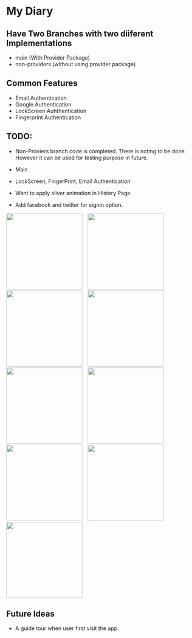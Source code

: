 
# My Diary

## Have Two Branches with two diiferent Implementations
- main (With Provider Package)
- non-providers (without using provider package)

## Common Features
- Email Authentication
- Google Authentication
- LockScreen Auhthentication
- Fingerprint Authentication

## TODO:
  - Non-Proviers branch code is completed. There is noting to be done. However it can be used for testing purpose in future.
  
  - Main
  - LockScreen, FingerPrint, Email Authentication 
  - Want to apply sliver animation in History Page
  - Add facebook and twitter for signin option.

<p float="left">
  <img src="https://user-images.githubusercontent.com/57538359/131505691-89679f9e-c897-4ab5-a697-71c3b5798f89.jpeg" width="200" style="margin-right: 10px;" />
  <img src="https://user-images.githubusercontent.com/57538359/131505696-51e0bef3-eff1-4c76-a27d-ef0d414cb50d.jpeg" width="200" style="margin-right: 10px;"/> 
  <img src="https://user-images.githubusercontent.com/57538359/131505698-844a18a5-c98e-4df2-93e1-36f62135915d.jpeg" width="200" style="margin-right: 10px;"/>
  <img src="https://user-images.githubusercontent.com/57538359/131505701-0548f5c6-f762-4c64-ba4d-4ea72ebd2110.jpeg" width="200" style="margin-right: 10px;"/>
  <img src="https://user-images.githubusercontent.com/57538359/131505705-b2bb060c-a4e0-4a82-beb0-47e6adc0c2cf.jpeg" width="200" style="margin-right: 10px;"/>
  <img src="https://user-images.githubusercontent.com/57538359/131505710-5b0b3425-6144-434c-9f44-d6b4b58d77e1.jpeg" width="200" style="margin-right: 10px;"/>
  <img src="https://user-images.githubusercontent.com/57538359/131505714-483da34b-49e1-40c6-909a-907c27082704.jpeg" width="200" style="margin-right: 10px;"/>
  <img src="https://user-images.githubusercontent.com/57538359/131506879-46d0d883-8006-45b4-8b46-37cdc7bfe908.jpeg" width="200" style="margin-right: 10px;"/>
  <img src="https://user-images.githubusercontent.com/57538359/131506883-93462857-6242-420d-8647-682594121ffe.jpeg" width="200" style="margin-right: 10px;"/>
</p>

## Future Ideas
- A guide tour when user first visit the app.
